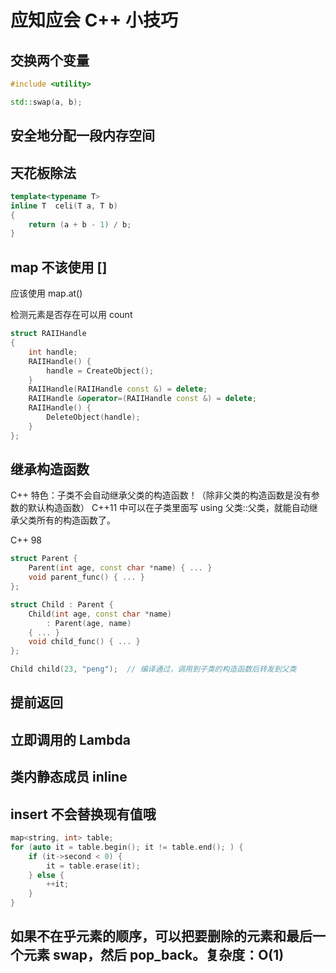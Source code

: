 # 应知应会 C++ 小技巧

## 交换两个变量

```cpp
#include <utility>

std::swap(a, b);

```

## 安全地分配一段内存空间


## 天花板除法
```cpp
template<typename T>
inline T  celi(T a, T b)
{
    return (a + b - 1) / b;
}
```

## map 不该使用 []

应该使用 map.at()

检测元素是否存在可以用 count

```cpp
struct RAIIHandle 
{
    int handle;
    RAIIHandle() {
        handle = CreateObject();
    }
    RAIIHandle(RAIIHandle const &) = delete;
    RAIIHandle &operator=(RAIIHandle const &) = delete;
    RAIIHandle() {
        DeleteObject(handle);
    }
};

```

## 继承构造函数

C++ 特色：子类不会自动继承父类的构造函数！（除非父类的构造函数是没有参数的默认构造函数）
C++11 中可以在子类里面写 using 父类::父类，就能自动继承父类所有的构造函数了。

C++ 98
```cpp
struct Parent {
    Parent(int age, const char *name) { ... }
    void parent_func() { ... }
};

struct Child : Parent {
    Child(int age, const char *name)
        : Parent(age, name)
    { ... }
    void child_func() { ... }
};

Child child(23, "peng");  // 编译通过，调用到子类的构造函数后转发到父类

```

## 提前返回

## 立即调用的 Lambda

## 类内静态成员 inline

## insert 不会替换现有值哦
```cpp
map<string, int> table;
for (auto it = table.begin(); it != table.end(); ) {
    if (it->second < 0) {
        it = table.erase(it);
    } else {
        ++it;
    }
}
```

## 如果不在乎元素的顺序，可以把要删除的元素和最后一个元素 swap，然后 pop_back。复杂度：O(1)
